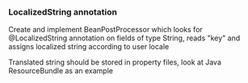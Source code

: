 ### LocalizedString annotation

Create and implement BeanPostProcessor which looks for @LocalizedString annotation on fields of type String, reads "key" and assigns localized string according to user locale

Translated string should be stored in property files, look at Java ResourceBundle as an example


